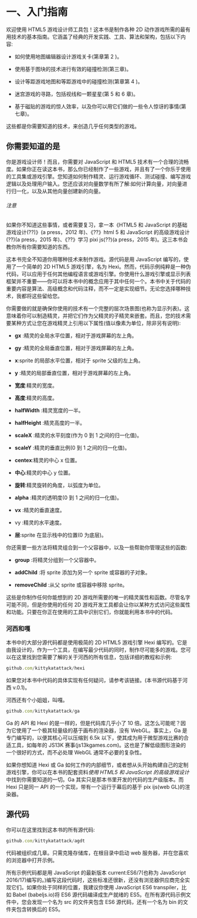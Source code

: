 # 一、入门指南

欢迎使用 HTML5 游戏设计师工具包！这本书是制作各种 2D 动作游戏所需的最有用技术的基本指南。它涵盖了经典的开发实践、工具、算法和架构，包括以下内容:

*   如何使用地图编辑器设计游戏关卡(第章第 2 )。

*   使用基于图块的技术进行有效的碰撞检测(第三章)。

*   设计等距游戏地图和等距游戏中的碰撞检测(第章第 4 )。

*   迷宫游戏的寻路，包括视线和一颗星星(第 5 和 6 章)。

*   基于磁贴的游戏的惊人效率，以及你可以用它们做的一些令人惊讶的事情(第七章)。

这些都是你需要知道的技术，来创造几乎任何类型的游戏。

## 你需要知道的是

你是游戏设计师！而且，你需要对 JavaScript 和 HTML5 技术有一个合理的流畅度。如果你正在读这本书，那么你已经制作了一些游戏，并且有了一个你乐于使用的工具集或游戏引擎。您知道如何制作精灵、运行游戏循环、测试碰撞、编写游戏逻辑以及处理用户输入。您还应该对向量数学有所了解:如何计算向量，对向量进行归一化，以及从其他向量创建新的向量。

###### 注意

如果你不知道这些事情，或者需要复习，拿一本《HTML5 和 JavaScript 的基础游戏设计(??)》(a press，2012 年)、《??》html 5 和 JavaScript 的高级游戏设计(??)(a press，2015 年)、《??》学习 pixi js(??)(a press，2015 年)。这三本书会教你所有你需要知道的东西。

这本书完全不知道你用哪种技术来制作游戏。源代码是用 JavaScript 编写的，使用了一个简单的 2D HTML5 游戏引擎，名为 Hexi。然而，代码示例纯粹是一种伪代码，可以应用于任何其他编程语言或游戏引擎。你使用什么游戏引擎或显示列表框架并不重要——你可以将本书中的概念应用于其中任何一个。本书中关于代码的重要内容是算法、高级概念和代码注释，而不一定是实现细节。无论您选择哪种技术，我都将这些留给您。

你需要做的就是确保你使用的技术有一个完整的层次场景图(也称为显示列表)。这意味着你可以制造精灵，并把它们作为父精灵的子精灵来嵌套。而且，您的技术需要某种方式让您在游戏精灵上引用以下属性(值以像素为单位，除非另有说明):

*   **gx** :精灵的全局水平位置，相对于游戏屏幕的左上角。

*   **gy** :精灵的全局垂直位置，相对于游戏屏幕的左上角。

*   **x**:sprite 的局部水平位置，相对于 sprite 父级的左上角。

*   **y** :精灵的局部垂直位置，相对于游戏屏幕的左上角。

*   **宽度**:精灵的宽度。

*   **高度**:精灵的高度。

*   **halfWidth** :精灵宽度的一半。

*   **halfHeight** :精灵高度的一半。

*   **scaleX** :精灵的水平刻度(作为 0 到 1 之间的归一化值)。

*   **scaleY** :精灵的垂直比例(0 到 1 之间的归一化值)。

*   **centex**:精灵的中心 x 位置。

*   **中心**:精灵的中心 y 位置。

*   **旋转**:精灵旋转的角度，以弧度为单位。

*   **alpha** :精灵的透明度(0 到 1 之间的归一化值)。

*   **vx** :精灵的垂直速度。

*   vy :精灵的水平速度。

*   **层**:sprite 在显示栈中的位置(0 为底层)。

你还需要一些方法将精灵组合到一个父容器中，以及一些帮助你管理这些的函数:

*   **group** :将精灵分组到一个父容器中。

*   **addChild** :将 sprite 添加为另一个 sprite 或容器的子对象。

*   **removeChild** :从父 sprite 或容器中移除 sprite。

这些是你制作任何你能想到的 2D 游戏所需要的唯一的精灵属性和函数。尽管名字可能不同，但是你使用的任何 2D 游戏开发工具都会让你以某种方式访问这些属性和功能。只要在你正在使用的工具中识别它们，你就能利用本书中的代码。

### 河西和嘎

本书中的大部分源代码都是使用极简的 2D HTML5 游戏引擎 Hexi 编写的。它是由我设计的，作为一个工具，在编写最少代码的同时，制作尽可能多的游戏。您可以在这里找到您需要了解的关于河西的所有信息，包括详细的教程和示例:

```js
github.com/kittykatattack/hexi
```

如果您对本书中代码的具体实现有任何疑问，请参考该链接。(本书源代码基于河西 v.0.1)。

河西还有个小姐姐，叫嘎。

```js
github.com/kittykatattack/ga
```

Ga 的 API 和 Hexi 的是一样的，但是代码库几乎小了 10 倍。这怎么可能呢？因为它使用了一个极其轻量级的基于画布的渲染器，没有 WebGL。事实上，Ga 是专门编写的，以便其核心可以压缩到 6.5k 以下，使其成为用于微型游戏比赛的合适工具，如每年的 JS13K 赛事(js13kgames.com)。这也是了解低级图形渲染的一个很好的方式，而不必处理 WebGL 通常不必要的复杂性。

如果你想知道 Hexi 或 Ga 如何工作的内部细节，或者想从头开始构建自己的定制游戏引擎，你可以在本书的配套资料*使用 HTML5 和 JavaScript 的高级游戏设计*中找到你需要知道的一切。Ga 其实只是那本书里开发的代码的生产级版本。而 Hexi 只是同一 API 的一个实现，带有一个运行于幕后的基于 pix ijs(web GL)的渲染器。

## 源代码

你可以在这里找到这本书的所有源代码:

```js
github.com/kittykatattack/agdt
```

代码被组织成几章。只需克隆存储库，在根目录中启动 web 服务器，并在您喜欢的浏览器中打开示例。

所有示例代码都是用 JavaScript 的最新版本 current:ES6/7(也称为 JavaScript 2016/17)编写的。)编写这段代码时，这些标准还很新，还没有浏览器供应商完全实现它们。如果你处于同样的位置，我建议你使用 JavaScript ES6 transpiler，比如 Babel (babeljs.io)将 ES6 源代码编译成生产就绪的 ES5。在所有源代码示例文件中，您会发现一个名为 src 的文件夹包含 ES6 源代码，还有一个名为 bin 的文件夹包含转换后的 ES5。